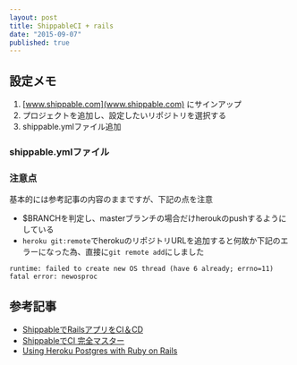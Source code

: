 ```yaml
---
layout: post
title: ShippableCI + rails
date: "2015-09-07"
published: true
---
```



## 設定メモ
1. [www.shippable.com](www.shippable.com) にサインアップ
2. プロジェクトを追加し、設定したいリポジトリを選択する
3. shippable.ymlファイル追加

### shippable.ymlファイル


### 注意点
基本的には参考記事の内容のままですが、下記の点を注意

- $BRANCHを判定し、masterブランチの場合だけheroukのpushするようにしている
- `heroku git:remote`でherokuのリポジトリURLを追加すると何故か下記のエラーになった為、直接に`git remote add`にしました

```
runtime: failed to create new OS thread (have 6 already; errno=11)
fatal error: newosproc
```




## 参考記事
- [ShippableでRailsアプリをCI＆CD](http://qiita.com/na999ta/items/b89da87a3e6ebd95dde6#2-6)
- [ShippableでCI 完全マスター](http://qiita.com/anoworl/items/441f9d7ced5b2737b385)
- [Using Heroku Postgres with Ruby on Rails](http://docs.shippable.com/heroku/#using-heroku-postgres-with-ruby-on-rails)
